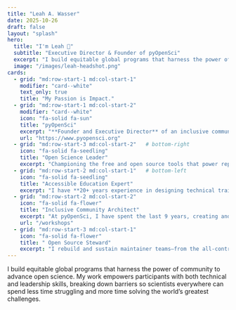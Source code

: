 ```yaml
---
title: "Leah A. Wasser"
date: 2025-10-26
draft: false
layout: "splash"
hero:
  title: "I'm Leah 👋"
  subtitle: "Executive Director & Founder of pyOpenSci"
  excerpt: "I build equitable global programs that harness the power of community to advance open science. My work empowers participants with both technical and leadership skills, breaking down barriers so scientists everywhere can spend less time struggling and more time solving the world’s greatest challenges."
  image: "/images/leah-headshot.png"
cards:
  - grid: "md:row-start-1 md:col-start-1"
    modifier: "card--white"
    text_only: true
    title: "My Passion is Impact."
  - grid: "md:row-start-1 md:col-start-2"
    modifier: "card--white"
    icon: "fa-solid fa-sun"
    title: "pyOpenSci"
    excerpt: "**Founder and Executive Director** of an inclusive community of practice that makes scientific open source better and accessible to everyone, everywhere. Together we support open source tool developers and users through peer review, training, and supportive community."
    url: "https://www.pyopensci.org"
  - grid: "md:row-start-3 md:col-start-2"   # bottom-right
    icon: "fa-solid fa-seedling"
    title: "Open Science Leader"
    excerpt: "Championing the free and open source tools that power reproducible research—breaking down technical barriers to make open science accessible and sustainable"
  - grid: "md:row-start-2 md:col-start-1"   # bottom-left
    icon: "fa-solid fa-seedling"
    title: "Accessible Education Expert"
    excerpt: "I have **20+ years experience in designing technical training** that tackles the hardest technical pain points—equipping scientists with the skills to work openly, reproducibly, and collaboratively"
  - grid: "md:row-start-2 md:col-start-2"
    icon: "fa-solid fa-flower"
    title: "Inclusive Community Architect"
    excerpt: "At pyOpenSci, I have spent the last 9 years, creating and nurturing a vibrant community of practice from the ground up—building the human infrastructure needed to ensure open science practices thrive."
    url: "/workshops"
  - grid: "md:row-start-3 md:col-start-1"
    icon: "fa-solid fa-flower"
    title: " Open Source Steward"
    excerpt: "I rebuild and sustain maintainer teams—from the all-contributors bot to stravalib—keeping essential open source infrastructure alive."
---
```


I build equitable global programs that harness the power of community to advance open science. My work empowers participants with both technical and leadership skills, breaking down barriers so scientists everywhere can spend less time struggling and more time solving the world’s greatest challenges.
